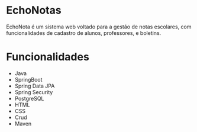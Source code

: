 # EchoNotas

EchoNota é um sistema web voltado para a gestão de notas escolares, com funcionalidades de cadastro de alunos, professores, e boletins.


# Funcionalidades

- Java
- SpringBoot
- Spring Data JPA
- Spring Security
- PostgreSQL
- HTML
- CSS
- Crud
- Maven
